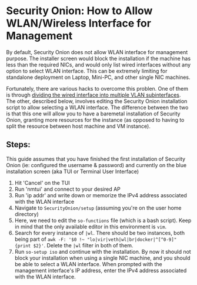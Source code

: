 # Security Onion: How to Allow WLAN/Wireless Interface for Management

By default, Security Onion does not allow WLAN interface for management purpose. The installer screen would block the installation if the machine has less than the required NICs, and would only list wired interfaces without any option to select WLAN interface. This can be extremely limiting for standalone deployment on Laptop, Mini-PC, and other single NIC machines. 

Fortunately, there are various hacks to overcome this problen. One of them is through [dividing the wired interface into multiple VLAN subinterfaces](https://github.com/zaki-ananda/SecurityOnion-LibvirtSetup). The other, described below, involves editing the Security Onion installation script to allow selecting a WLAN interface. The difference between the two is that this one will allow you to have a baremetal installation of Security Onion, granting more resources for the instance (as opposed to having to split the resource between host machine and VM instance).

## Steps:
This guide assumes that you have finished the first installation of Security Onion (ie: configured the username & password) and currently on the blue installation screen (aka TUI or Terminal User Interface)

1. Hit 'Cancel' on the TUI
2. Run 'nmtui' and connect to your desired AP
3. Run 'ip addr' and write down or memorize the IPv4 address associated with the WLAN interface
4. Navigate to `SecurityOnion/setup` (assuming you're on the user home directory)
5. Here, we need to edit the `so-functions` file (which is a bash script). Keep in mind that the only available editor in this environment is `vim`.
6. Search for every instance of `|wl`. There should be two instances, both being part of `awk -F: '$0 !~ "lo|vir|veth|wl|br|docker|^[^0-9]"{print $2}'`. Delete the `|wl` filter in both of them.
8. Run `so-setup iso` and continue with the installation. By now it should not block your installation when using a single NIC machine, and you should be able to select a WLAN interface. When prompted with the management interface's IP address, enter the IPv4 address associated with the WLAN interface.
